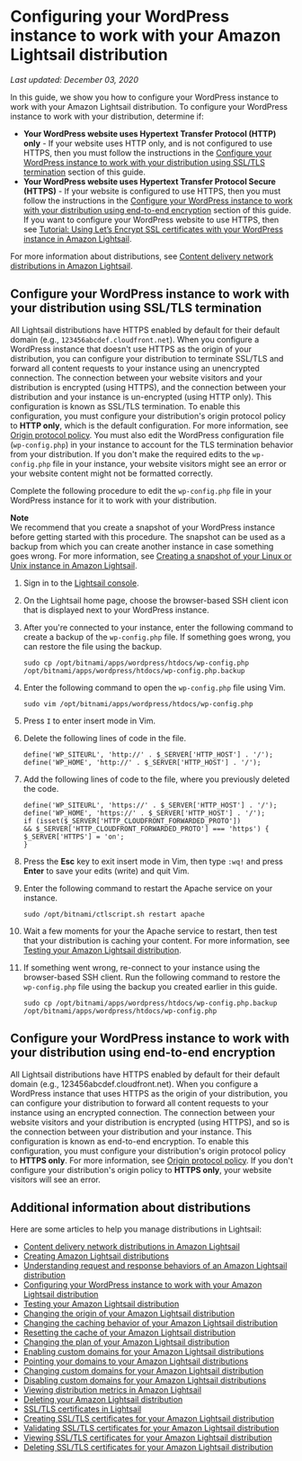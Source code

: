 # Configuring your WordPress instance to work with your Amazon Lightsail distribution<a name="amazon-lightsail-editing-wp-config-for-distribution"></a>

 *Last updated: December 03, 2020* 

In this guide, we show you how to configure your WordPress instance to work with your Amazon Lightsail distribution\. To configure your WordPress instance to work with your distribution, determine if: 
+ **Your WordPress website uses Hypertext Transfer Protocol \(HTTP\) only** \- If your website uses HTTP only, and is not configured to use HTTPS, then you must follow the instructions in the [Configure your WordPress instance to work with your distribution using SSL/TLS termination](#configuring-non-https-wordpress-for-distribution) section of this guide\.
+ **Your WordPress website uses Hypertext Transfer Protocol Secure \(HTTPS\)** \- If your website is configured to use HTTPS, then you must follow the instructions in the [Configure your WordPress instance to work with your distribution using end\-to\-end encryption](#configuring-https-wordpress-for-distribution) section of this guide\. If you want to configure your WordPress website to use HTTPS, then see [Tutorial: Using Let’s Encrypt SSL certificates with your WordPress instance in Amazon Lightsail](amazon-lightsail-using-lets-encrypt-certificates-with-wordpress.md)\.

For more information about distributions, see [Content delivery network distributions in Amazon Lightsail](amazon-lightsail-content-delivery-network-distributions.md)\.

## Configure your WordPress instance to work with your distribution using SSL/TLS termination<a name="configuring-non-https-wordpress-for-distribution"></a>

All Lightsail distributions have HTTPS enabled by default for their default domain \(e\.g\., `123456abcdef.cloudfront.net`\)\. When you configure a WordPress instance that doesn't use HTTPS as the origin of your distribution, you can configure your distribution to terminate SSL/TLS and forward all content requests to your instance using an unencrypted connection\. The connection between your website visitors and your distribution is encrypted \(using HTTPS\), and the connection between your distribution and your instance is un\-encrypted \(using HTTP only\)\. This configuration is known as SSL/TLS termination\. To enable this configuration, you must configure your distribution's origin protocol policy to **HTTP only**, which is the default configuration\. For more information, see [Origin protocol policy](https://lightsail.aws.amazon.com/ls/docs/en_us/articles/amazon-lightsail-changing-distribution-origin#changing-distribution-origin-protocol-policy)\. You must also edit the WordPress configuration file \(`wp-config.php`\) in your instance to account for the TLS termination behavior from your distribution\. If you don't make the required edits to the `wp-config.php` file in your instance, your website visitors might see an error or your website content might not be formatted correctly\.

Complete the following procedure to edit the `wp-config.php` file in your WordPress instance for it to work with your distribution\.

**Note**  
We recommend that you create a snapshot of your WordPress instance before getting started with this procedure\. The snapshot can be used as a backup from which you can create another instance in case something goes wrong\. For more information, see [Creating a snapshot of your Linux or Unix instance in Amazon Lightsail](lightsail-how-to-create-a-snapshot-of-your-instance.md)\.

1. Sign in to the [Lightsail console](https://lightsail.aws.amazon.com/)\.

1. On the Lightsail home page, choose the browser\-based SSH client icon that is displayed next to your WordPress instance\.

1. After you're connected to your instance, enter the following command to create a backup of the `wp-config.php` file\. If something goes wrong, you can restore the file using the backup\.

   ```
   sudo cp /opt/bitnami/apps/wordpress/htdocs/wp-config.php /opt/bitnami/apps/wordpress/htdocs/wp-config.php.backup
   ```

1. Enter the following command to open the `wp-config.php` file using Vim\.

   ```
   sudo vim /opt/bitnami/apps/wordpress/htdocs/wp-config.php
   ```

1. Press `I` to enter insert mode in Vim\.

1. Delete the following lines of code in the file\.

   ```
   define('WP_SITEURL', 'http://' . $_SERVER['HTTP_HOST'] . '/');
   define('WP_HOME', 'http://' . $_SERVER['HTTP_HOST'] . '/');
   ```

1. Add the following lines of code to the file, where you previously deleted the code\.

   ```
   define('WP_SITEURL', 'https://' . $_SERVER['HTTP_HOST'] . '/');
   define('WP_HOME', 'https://' . $_SERVER['HTTP_HOST'] . '/');
   if (isset($_SERVER['HTTP_CLOUDFRONT_FORWARDED_PROTO'])
   && $_SERVER['HTTP_CLOUDFRONT_FORWARDED_PROTO'] === 'https') {
   $_SERVER['HTTPS'] = 'on';
   }
   ```

1. Press the **Esc** key to exit insert mode in Vim, then type `:wq!` and press **Enter** to save your edits \(write\) and quit Vim\.

1. Enter the following command to restart the Apache service on your instance\.

   ```
   sudo /opt/bitnami/ctlscript.sh restart apache
   ```

1. Wait a few moments for your the Apache service to restart, then test that your distribution is caching your content\. For more information, see [Testing your Amazon Lightsail distribution](amazon-lightsail-testing-distribution.md)\.

1. If something went wrong, re\-connect to your instance using the browser\-based SSH client\. Run the following command to restore the `wp-config.php` file using the backup you created earlier in this guide\.

   ```
   sudo cp /opt/bitnami/apps/wordpress/htdocs/wp-config.php.backup /opt/bitnami/apps/wordpress/htdocs/wp-config.php
   ```

## Configure your WordPress instance to work with your distribution using end\-to\-end encryption<a name="configuring-https-wordpress-for-distribution"></a>

All Lightsail distributions have HTTPS enabled by default for their default domain \(e\.g\., 123456abcdef\.cloudfront\.net\)\. When you configure a WordPress instance that uses HTTPS as the origin of your distribution, you can configure your distribution to forward all content requests to your instance using an encrypted connection\. The connection between your website visitors and your distribution is encrypted \(using HTTPS\), and so is the connection between your distribution and your instance\. This configuration is known as end\-to\-end encryption\. To enable this configuration, you must configure your distribution's origin protocol policy to **HTTPS only**\. For more information, see [Origin protocol policy](https://lightsail.aws.amazon.com/ls/docs/en_us/articles/amazon-lightsail-changing-distribution-origin#changing-distribution-origin-protocol-policy)\. If you don't configure your distribution's origin policy to **HTTPS only**, your website visitors will see an error\.

## Additional information about distributions<a name="distributions-editing-wp-config-additional-information"></a>

Here are some articles to help you manage distributions in Lightsail:
+ [Content delivery network distributions in Amazon Lightsail](amazon-lightsail-content-delivery-network-distributions.md)
+ [Creating Amazon Lightsail distributions](amazon-lightsail-creating-content-delivery-network-distribution.md)
+ [Understanding request and response behaviors of an Amazon Lightsail distribution](amazon-lightsail-distribution-request-and-response.md)
+ [Configuring your WordPress instance to work with your Amazon Lightsail distribution](#amazon-lightsail-editing-wp-config-for-distribution)
+ [Testing your Amazon Lightsail distribution](amazon-lightsail-testing-distribution.md)
+ [Changing the origin of your Amazon Lightsail distribution](amazon-lightsail-changing-distribution-origin.md)
+ [Changing the caching behavior of your Amazon Lightsail distribution](amazon-lightsail-changing-default-cache-behavior.md)
+ [Resetting the cache of your Amazon Lightsail distribution](amazon-lightsail-resetting-distribution-cache.md)
+ [Changing the plan of your Amazon Lightsail distribution](amazon-lighstail-changing-distribution-plan.md)
+ [Enabling custom domains for your Amazon Lightsail distributions](amazon-lightsail-enabling-distribution-custom-domains.md)
+ [Pointing your domains to your Amazon Lightsail distributions](amazon-lightsail-point-domain-to-distribution.md)
+ [Changing custom domains for your Amazon Lightsail distribution](amazon-lightsail-changing-distribution-custom-domains.md)
+ [Disabling custom domains for your Amazon Lightsail distributions](amazon-lightsail-disabling-distribution-custom-domains.md)
+ [Viewing distribution metrics in Amazon Lightsail](amazon-lightsail-viewing-distribution-health-metrics.md)
+ [Deleting your Amazon Lightsail distribution](amazon-lightsail-deleting-distribution.md)
+ [SSL/TLS certificates in Lightsail](understanding-tls-ssl-certificates-in-lightsail-https.md)
+ [Creating SSL/TLS certificates for your Amazon Lightsail distribution](amazon-lightsail-create-a-distribution-certificate.md)
+ [Validating SSL/TLS certificates for your Amazon Lightsail distribution](amazon-lightsail-validating-a-distribution-certificate.md)
+ [Viewing SSL/TLS certificates for your Amazon Lightsail distribution](amazon-lightsail-viewing-distribution-certificates.md)
+ [Deleting SSL/TLS certificates for your Amazon Lightsail distribution](amazon-lightsail-deleting-distribution-certificates.md)
